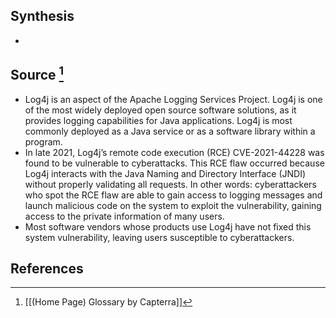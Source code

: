## Synthesis
- 
## Source [^1]
- Log4j is an aspect of the Apache Logging Services Project. Log4j is one of the most widely deployed open source software solutions, as it provides logging capabilities for Java applications. Log4j is most commonly deployed as a Java service or as a software library within a program.
- In late 2021, Log4j’s remote code execution (RCE) CVE-2021-44228 was found to be vulnerable to cyberattacks. This RCE flaw occurred because Log4j interacts with the Java Naming and Directory Interface (JNDI) without properly validating all requests. In other words: cyberattackers who spot the RCE flaw are able to gain access to logging messages and launch malicious code on the system to exploit the vulnerability, gaining access to the private information of many users.
- Most software vendors whose products use Log4j have not fixed this system vulnerability, leaving users susceptible to cyberattackers.
## References

[^1]: [[(Home Page) Glossary by Capterra]]